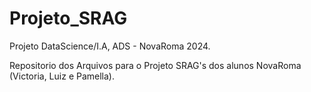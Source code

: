 # Projeto_SRAG
Projeto DataScience/I.A, ADS - NovaRoma 2024.

Repositorio dos Arquivos para o Projeto SRAG's dos alunos NovaRoma (Victoria, Luiz e Pamella).
